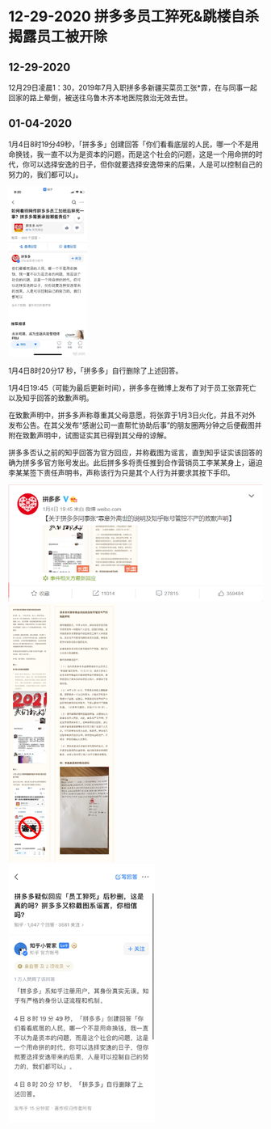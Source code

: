 # 12-29-2020 拼多多员工猝死&跳楼自杀 揭露员工被开除

## 12-29-2020

12月29日凌晨1：30，2019年7月入职拼多多新疆买菜员工张*霏，在与同事一起回家的路上晕倒，被送往乌鲁木齐本地医院救治无效去世。

[信息源：拼多多1月4日致歉微博]: https://weibo.com/u/5692605404?refer_flag=1005055014_	"【关于拼多多同事张*霏意外离世的说明及知乎账号管控不严的致歉声明】"



## 01-04-2020

1月4日8时19分49秒，「拼多多」创建回答「你们看看底层的人民，哪一个不是用命换钱，我一直不以为是资本的问题，而是这个社会的问题，这是一个用命拼的时代，你可以选择安逸的日子，但你就要选择安逸带来的后果，人是可以控制自己的努力的，我们都可以」。

<img src="../../resources/12-29-2020 拼多多员工猝死 揭露员工被开除/01-04-2021拼多多对于猝死员工冷血的知乎回答.jpg" style="zoom: 33%;" />

1月4日8时20分17 秒，「拼多多」自行删除了上述回答。



1月4日19:45（可能为最后更新时间），拼多多在微博上发布了对于员工张霏死亡以及知乎回答的致歉声明。

在致歉声明中，拼多多声称尊重其父母意愿，将张霏于1月3日火化，并且不对外发布公告。在其父发布“感谢公司一直帮忙协助后事”的朋友圈两分钟之后便截图并附在致歉声明中，试图证实其已得到其父母的谅解。

拼多多否认之前的知乎回答为官方回应，并称截图为谣言，直到知乎证实该回答的确为拼多多官方账号发出。此后拼多多将责任推到合作营销员工李某某身上，逼迫李某某签下责任声明书，声称该行为只是其个人行为并要求其按下手印。

[知乎证实回答由拼多多官方账号发布]: https://www.zhihu.com/question/437783708

<img src="../../resources/12-29-2020 拼多多员工猝死 揭露员工被开除/01-04-2021拼多多对于猝死员工以及知乎回答的回复微博.png" style="zoom: 80%;" />



<img src="../../resources/12-29-2020 拼多多员工猝死 揭露员工被开除/01-04-2021拼多多对于猝死员工以及知乎回答的回复微博(1).jpg" style="zoom:50%;" />

<img src="../../resources/12-29-2020 拼多多员工猝死 揭露员工被开除/01-04-2021拼多多对于猝死员工以及知乎回答的回复微博(2).png" style="zoom:50%;" />

<img src="../../resources/12-29-2020 拼多多员工猝死 揭露员工被开除/01-04-2021知乎证实回答由拼多多账号发布.jpg" style="zoom:50%;" />



